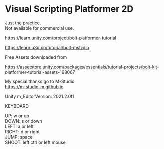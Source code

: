 # Visual Scripting Platformer 2D
  
Just the practice.  
Not available for commercial use.  
  
https://learn.unity.com/project/bolt-platformer-tutorial  
  
https://learn.u3d.cn/tutorial/bolt-mstudio  
  
Free Assets downloaded from  
  
https://assetstore.unity.com/packages/essentials/tutorial-projects/bolt-kit-platformer-tutorial-assets-168067  
  
My special thanks go to M-Studio  
https://m-studio-m.github.io  
  
Unity m_EditorVersion:  2021.2.0f1  
  
KEYBOARD  
  
UP: w or up  
DOWN: s or down  
LEFT: a or left  
RIGHT: d or right  
JUMP: space  
SHOOT:  left ctrl or left mouse  
  